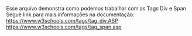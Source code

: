 Esse arquivo demonstra como podemos trabalhar com as Tags Div e Span
Segue link para mais informações na documentação: </br>
https://www.w3schools.com/tags/tag_div.ASP </br>
https://www.w3schools.com/tags/tag_span.asp
